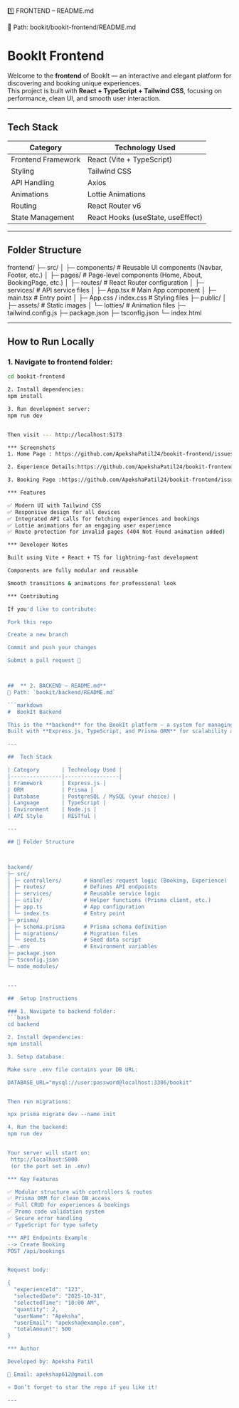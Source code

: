 1️⃣ FRONTEND – README.md

📁 Path: bookit/bookit-frontend/README.md

#  BookIt Frontend

Welcome to the **frontend** of BookIt — an interactive and elegant platform for discovering and booking unique experiences.  
This project is built with **React + TypeScript + Tailwind CSS**, focusing on performance, clean UI, and smooth user interaction.

---

##  Tech Stack

| Category           | Technology Used |
|--------------------|-----------------|
| Frontend Framework | React (Vite + TypeScript) |
| Styling            | Tailwind CSS |
| API Handling       | Axios |
| Animations         | Lottie Animations |
| Routing            | React Router v6 |
| State Management   | React Hooks (useState, useEffect) |

---

##  Folder Structure

frontend/
├─ src/
│ ├─ components/          # Reusable UI components (Navbar, Footer, etc.)
│ ├─ pages/               # Page-level components (Home, About, BookingPage, etc.)
│ ├─ routes/              # React Router configuration
│ ├─ services/            # API service files
│ ├─ App.tsx              # Main App component
│ ├─ main.tsx             # Entry point
│ ├─ App.css / index.css  # Styling files
├─ public/
│ ├─ assets/              # Static images
│ └─ lotties/             # Animation files
├─ tailwind.config.js
├─ package.json
├─ tsconfig.json
└─ index.html

---

##  How to Run Locally

### 1. Navigate to frontend folder:
```bash
cd bookit-frontend

2. Install dependencies:
npm install

3. Run development server:
npm run dev


Then visit --- http://localhost:5173

*** Screenshots
1. Home Page : https://github.com/ApekshaPatil24/bookit-frontend/issues/1#issue-3575483103

2. Experience Details:https://github.com/ApekshaPatil24/bookit-frontend/issues/2#issue-3575489730

3. Booking Page :https://github.com/ApekshaPatil24/bookit-frontend/issues/3#issue-3575497076

*** Features

✅ Modern UI with Tailwind CSS
✅ Responsive design for all devices
✅ Integrated API calls for fetching experiences and bookings
✅ Lottie animations for an engaging user experience
✅ Route protection for invalid pages (404 Not Found animation added)

*** Developer Notes

Built using Vite + React + TS for lightning-fast development

Components are fully modular and reusable

Smooth transitions & animations for professional look

*** Contributing

If you'd like to contribute:

Fork this repo

Create a new branch

Commit and push your changes

Submit a pull request 🚀



##  ** 2️. BACKEND – README.md**
📁 Path: `bookit/backend/README.md`

```markdown
#  BookIt Backend

This is the **backend** for the BookIt platform — a system for managing experiences, bookings, promo codes, and user data.  
Built with **Express.js, TypeScript, and Prisma ORM** for scalability and performance.

---

##  Tech Stack

| Category       | Technology Used |
|----------------|-----------------|
| Framework      | Express.js |
| ORM            | Prisma |
| Database       | PostgreSQL / MySQL (your choice) |
| Language       | TypeScript |
| Environment    | Node.js |
| API Style      | RESTful |

---

## 📂 Folder Structure



backend/
├─ src/
│ ├─ controllers/       # Handles request logic (Booking, Experience)
│ ├─ routes/            # Defines API endpoints
│ ├─ services/          # Reusable service logic
│ ├─ utils/             # Helper functions (Prisma client, etc.)
│ ├─ app.ts             # App configuration
│ └─ index.ts           # Entry point
├─ prisma/
│ ├─ schema.prisma      # Prisma schema definition
│ ├─ migrations/        # Migration files
│ └─ seed.ts            # Seed data script
├─ .env                 # Environment variables
├─ package.json
├─ tsconfig.json
└─ node_modules/


---

##  Setup Instructions

### 1. Navigate to backend folder:
```bash
cd backend

2. Install dependencies:
npm install

3. Setup database:

Make sure .env file contains your DB URL:

DATABASE_URL="mysql://user:password@localhost:3306/bookit"


Then run migrations:

npx prisma migrate dev --name init

4. Run the backend:
npm run dev


Your server will start on:
 http://localhost:5000
 (or the port set in .env)

*** Key Features

✅ Modular structure with controllers & routes
✅ Prisma ORM for clean DB access
✅ Full CRUD for experiences & bookings
✅ Promo code validation system
✅ Secure error handling
✅ TypeScript for type safety

*** API Endpoints Example
--> Create Booking
POST /api/bookings


Request body:

{
  "experienceId": "123",
  "selectedDate": "2025-10-31",
  "selectedTime": "10:00 AM",
  "quantity": 2,
  "userName": "Apeksha",
  "userEmail": "apeksha@example.com",
  "totalAmount": 500
}

*** Author

Developed by: Apeksha Patil

📧 Email: apekshap612@gmail.com

⭐ Don’t forget to star the repo if you like it!

---